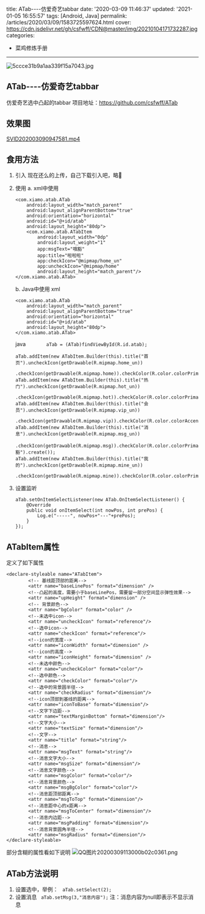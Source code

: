 title: ATab----仿爱奇艺tabbar
date: '2020-03-09 11:46:37'
updated: '2021-01-05 16:55:57'
tags: [Android, Java]
permalink: /articles/2020/03/09/1583725597624.html
cover: https://cdn.jsdelivr.net/gh/csfwff/CDN@master/img/20210104171732287.jpg
categories: 
- 菜鸡修炼手册
---
![5ccce31b9a1aa339f15a7043.jpg](https://cdn.jsdelivr.net/gh/csfwff/CDN@master/img/20210104171732287.jpg)

## ATab----仿爱奇艺tabbar

仿爱奇艺选中凸起的tabbar
项目地址：https://github.com/csfwff/ATab

## 效果图

[SVID202003090947581.mp4](https://cdn.jsdelivr.net/gh/csfwff/CDN@master/img/20210104171832646.mp4)

## 食用方法

1. 引入
   现在还么的上传，自己下载引入吧，略🤪
2. 使用
   a. xml中使用
   
   ```
   <com.xiamo.atab.ATab
       android:layout_width="match_parent"
       android:layout_alignParentBottom="true"
       android:orientation="horizontal"
       android:id="@+id/atab"
       android:layout_height="80dp">
       <com.xiamo.atab.ATabItem
           android:layout_width="0dp"
           android:layout_weight="1"
           app:msgText="哦豁"
           app:title="啦啦啦"
           app:checkIcon="@mipmap/home_un"
           app:uncheckIcon="@mipmap/home"
           android:layout_height="match_parent"/>
   </com.xiamo.atab.ATab>
   ```
   
   b. Java中使用
   xml
   
   ```
   <com.xiamo.atab.ATab
       android:layout_width="match_parent"
       android:layout_alignParentBottom="true"
       android:orientation="horizontal"
       android:id="@+id/atab"
       android:layout_height="80dp">
   </com.xiamo.atab.ATab>
   ```
   
   java
   `       aTab = (ATab)findViewById(R.id.atab);`
   
   ```
   aTab.addItem(new ATabItem.Builder(this).title("首页").uncheckIcon(getDrawable(R.mipmap.home_un))
               .checkIcon(getDrawable(R.mipmap.home)).checkColor(R.color.colorPrimary).create());
   aTab.addItem(new ATabItem.Builder(this).title("热门").uncheckIcon(getDrawable(R.mipmap.hot_un))
               .checkIcon(getDrawable(R.mipmap.hot)).checkColor(R.color.colorPrimary).create());
   aTab.addItem(new ATabItem.Builder(this).title("会员").uncheckIcon(getDrawable(R.mipmap.vip_un))
               .checkIcon(getDrawable(R.mipmap.vip)).checkColor(R.color.colorAccent).create());
   aTab.addItem(new ATabItem.Builder(this).title("消息").uncheckIcon(getDrawable(R.mipmap.msg_un))
               .checkIcon(getDrawable(R.mipmap.msg)).checkColor(R.color.colorPrimary).msg("哦豁").create());
   aTab.addItem(new ATabItem.Builder(this).title("我的").uncheckIcon(getDrawable(R.mipmap.mine_un))
               .checkIcon(getDrawable(R.mipmap.mine)).checkColor(R.color.colorPrimary).create());
   ```
3. 设置监听
   
   ```
   aTab.setOnItemSelectListener(new ATab.OnItemSelectListener() {
       @Override
       public void onItemSelect(int nowPos, int prePos) {
           Log.e("-----", nowPos+"---"+prePos);
       }
   });
   ```

## ATabItem属性

定义了如下属性

```
<declare-styleable name="ATabItem">
        <!-- 基线距顶部的距离-->
        <attr name="baseLinePos" format="dimension" />
        <!--凸起的高度，需要小于baseLinePos，需要留一部分空间显示弹性效果-->
        <attr name="upHeight" format="dimension" />
        <!-- 背景颜色-->
        <attr name="bgColor" format="color" />
        <!--未选中icon-->
        <attr name="uncheckIcon" format="reference"/>
        <!--选中icon-->
        <attr name="checkIcon" format="reference"/>
        <!--icon的宽度-->
        <attr name="iconWidth" format="dimension" />
        <!--icon的高度-->
        <attr name="iconHeight" format="dimension" />
        <!--未选中颜色-->
        <attr name="uncheckColor" format="color"/>
        <!--选中颜色-->
        <attr name="checkColor" format="color"/>
        <!--选中的背景圆半径-->
        <attr name="checkRadius" format="dimension"/>
        <!--icon顶部到基线的距离-->
        <attr name="iconToBase" format="dimension"/>
        <!--文字下边距-->
        <attr name="textMarginBottom" format="dimension"/>
        <!--文字大小-->
        <attr name="textSize" format="dimension"/>
        <!--文字-->
        <attr name="title" format="string"/>
        <!--消息-->
        <attr name="msgText" format="string"/>
        <!--消息文字大小-->
        <attr name="msgSize" format="dimension"/>
        <!--消息文字颜色-->
        <attr name="msgColor" format="color"/>
        <!--消息背景颜色-->
        <attr name="msgBgColor" format="color"/>
        <!--消息距顶部距离-->
        <attr name="msgToTop" format="dimension"/>
        <!--消息距中心的x距离-->
        <attr name="msgToCenter" format="dimension"/>
        <!--消息内边距-->
        <attr name="msgPadding" format="dimension"/>
        <!--消息背景圆角半径-->
        <attr name="msgRadius" format="dimension"/>
</declare-styleable>
```

部分含糊的属性看如下说明
![QQ图片20200309113000b02c0361.png](https://cdn.jsdelivr.net/gh/csfwff/CDN@master/img/20210104172307271.png)

## ATab方法说明

1. 设置选中，举例：
   ` aTab.setSelect(2);`
2. 设置消息
   ` aTab.setMsg(3,"消息内容");`
   注：消息内容为null即表示不显示消息

